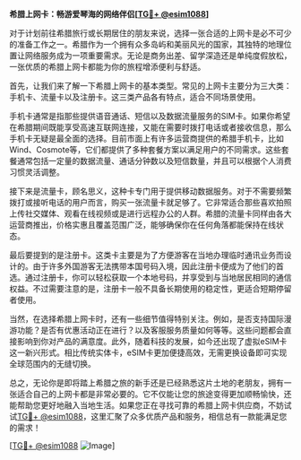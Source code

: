 **希腊上网卡：畅游爱琴海的网络伴侣[[TG💪+ @esim1088](https://t.me/s/esim1088)]**

对于计划前往希腊旅行或长期居住的朋友来说，选择一张合适的上网卡是必不可少的准备工作之一。希腊作为一个拥有众多岛屿和美丽风光的国家，其独特的地理位置让网络服务成为一项重要需求。无论是商务出差、留学深造还是单纯度假放松，一张优质的希腊上网卡都能为你的旅程增添便利与舒适。

首先，让我们来了解一下希腊上网卡的基本类型。常见的上网卡主要分为三大类：手机卡、流量卡以及注册卡。这三类产品各有特点，适合不同场景使用。

手机卡通常是指那些提供语音通话、短信以及数据流量服务的SIM卡。如果你希望在希腊期间既能享受高速互联网连接，又能在需要时拨打电话或者接收信息，那么手机卡无疑是最全面的选择。目前市面上有许多运营商提供的希腊手机卡，比如Wind、Cosmote等，它们都提供了多种套餐方案以满足用户的不同需求。这些套餐通常包括一定量的数据流量、通话分钟数以及短信数量，并且可以根据个人消费习惯灵活调整。

接下来是流量卡，顾名思义，这种卡专门用于提供移动数据服务。对于不需要频繁拨打或接听电话的用户而言，购买一张流量卡就足够了。它非常适合那些喜欢拍照上传社交媒体、观看在线视频或是进行远程办公的人群。希腊的流量卡同样由各大运营商推出，价格实惠且覆盖范围广泛，能够确保你在任何角落都能保持在线状态。

最后要提到的是注册卡。这类卡主要是为了方便游客在当地办理临时通讯业务而设计的。由于许多外国游客无法携带本国号码入境，因此注册卡便成为了他们的首选。通过注册卡，你可以轻松获取一个本地号码，并享受到与当地居民相同的通信权益。不过需要注意的是，注册卡一般不具备长期使用的稳定性，更适合短期停留者使用。

当然，在选择希腊上网卡时，还有一些细节值得特别关注。例如，是否支持国际漫游功能？是否有优惠活动正在进行？以及客服服务质量如何等等。这些问题都会直接影响到你对产品的满意度。此外，随着科技的发展，如今还出现了虚拟eSIM卡这一新兴形式。相比传统实体卡，eSIM卡更加便捷高效，无需更换设备即可实现全球范围内的无缝切换。

总之，无论你是即将踏上希腊之旅的新手还是已经熟悉这片土地的老朋友，拥有一张适合自己的上网卡都是非常必要的。它不仅能让您的旅途变得更加顺畅愉快，还能帮助您更好地融入当地生活。如果您正在寻找可靠的希腊上网卡供应商，不妨试试[TG💪+ @esim1088](https://t.me/s/esim1088)，这里汇聚了众多优质产品和服务，相信总有一款能满足您的需求！

[[TG💪+ @esim1088](https://t.me/s/esim1088) ![Image](https://i.postimg.cc/4NQfJmqS/Snipaste-2025-05-13-00-14-12.png)]